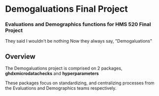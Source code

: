 #  Demogaluations Final Project
### Evaluations and Demographics functions for HMS 520 Final Project

They said I wouldn't be nothing
Now they always say, "Demogaluations"

## Overview
The Demogaluations project is comprised on 2 packages, **ghdxmicrodatachecks** and **hyperparameters**

These packages focus on standardizing, and centralizing processes from the Evaluations and Demographics teams respectively.
